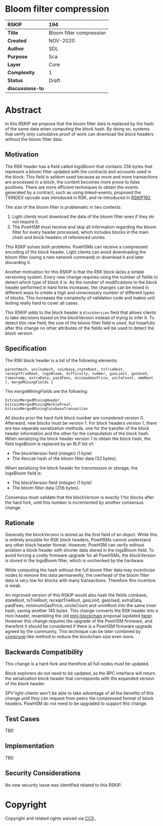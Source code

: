 # Bloom filter compression


|RSKIP          | 194 |
| :------------ |:-------------|
|**Title**      |Bloom filter compression|
|**Created**    |NOV-2020 |
|**Author**     |SDL |
|**Purpose**    |Sca |
|**Layer**      |Core |
|**Complexity** |1 |
|**Status**     |Draft |
|**discussions-to**     ||


# **Abstract**

In this RSKIP we propose that the bloom filter data is replaced by the hash of the same data when computing the block hash. 
By doing so, systems that verify only cumulative proof of work can download the block headers without the bloom filter data.

## Motivation

The RSK header has a field called logsBloom that contains 256 bytes that represent a bloom filter updated with the contracts and accounts used in the block. 
This field is seldom used because as more and more transactions are processed in a block, the content becomes more prone to false positives.
There are more efficient techniques to obtain the events generated by a contract, such as using linked-events, proposed the TXINDEX opcode was introduced in RSK, and re-introduced in [RSKIP192](https://github.com/rsksmart/RSKIPs/blob/master/IPs/RSKIP192.md).

The size of the bloom filter is problematic in two contexts:

1. Light clients must download the data of the bloom filter even if they do not require it.
2. The PowHSM must receive and skip all information regarding the bloom filter for every header processed, which includes blocks in the main chain and block headers of referenced uncles.

This RSKP solves both problems. PowHSMs can receive a compressed encoding of the block header. Light clients can avoid downloading the bloom filter (using a new network command) or download it and later discarding it.

Another motivation for this RSKIP is that the RSK block lacks a simple versioning system. Every new change requires using the number of fields to detect which type of block it is.
As the number of modifications to the block header performed in hard forks increases, the changes can be mixed in different ways to create a high and unnecessary number of different types of blocks.
This increases the complexity of validation code and makes unit testing really hard to cover all cases.

This RSKIP adds to the block header a `blockVersion` field that allows clients to take decisions based on the blockVersion instead of trying to infer it.
To detect this new field, the size of the bloom filter field is used, but hopefully after this change no other attributes of the fields will be used to detect the block version.


## Specification

The RSK block header is a list of the following elements:

```
parentHash, unclesHash, coinbase,stateRoot, txTrieRoot, receiptTrieRoot, logsBloom, difficulty, number, gasLimit, gasUsed, timestamp, extraData, paidFees, minimumGasPrice, uncleCount, ummRoot [, mergeMiningFields ] 
```

The *mergeMiningFields* are the following:

```
bitcoinMergedMiningHeader,
bitcoinMergedMiningMerkleProof,
bitcoinMergedMiningCoinbaseTransaction
```

All blocks prior the hard-fork block number are considered version 0.
Afterward, new blocks must be version 1.
For block headers version 1, there are two separate serialization methods, one for the transfer of the block header information and the other for the computation of the block hash.
When serializing the block header version 1 to obtain the block hash, the field logsBloom is replaced by an RLP list of:

* The blockVersion field (integer) (1 byte)
* The Keccak hash of the bloom filter data (32 bytes).

When serializing the block header for transmission or storage, the logsBloom field is: 
* The blockVersion field (integer) (1 byte)
* The bloom filter data (256 bytes).

Consensus must validate that the blockVersion is exactly 1 for blocks after the hard fork, until this number is incremented by another consensus change.


## Rationale

Generally the blockVersion is stored as the first field of an object.
While this is entirely possible for RSK block headers, PowHSMs cannot understand any other block header format. However, PowHSM can verify without problem a block header with shorter data stored in the logsBloom field.
To avoid forcing a costly firmware upgrade for all PowHSMs, the blockVersion is stored in the logsBloom filter, which is unchecked by the hardware.

While computing the hash without the full bloom filter data may incentivize nodes to remove this data permanently, the overhead of the bloom filter data is very low for blocks with many transactions. Therefore this incentive is weak. 

An improved version of this RSKIP would also hash the fields coinbase, stateRoot, txTrieRoot, receiptTrieRoot, gasLimit, gasUsed, extraData, paidFees, minimumGasPrice, uncleCount and ummRoot into the same inner hash, saving another 145 bytes. This change converts the RSK header into a mini-header, resembling the old [mini-blockchain](https://citeseerx.ist.psu.edu/viewdoc/download?doi=10.1.1.1046.128&rep=rep1&type=pdf) proposal (updated [here](http://cryptochainuni.com/wp-content/uploads/The-Mini-Blockchain-Scheme.pdf)). However this change requires the upgrade of the PowHSM firmware, and therefore it should be considered if there is a PowHSM firmware upgrade agreed by the community. This technique can be later combined by [coinprune](https://arxiv.org/pdf/2004.06911.pdf)-like method to reduce the blockchain size even more.

## Backwards Compatibility

This change is a hard-fork and therefore all full nodes must be updated. 

Block explorers do not need to be updated, as the RPC interface will return the serialization block header that corresponds with the expanded version of the block header.

SPV light-clients won't be able to take advantage of all the benefits of this change until they can request from peers the compressed format of block headers.
PowHSM do not need to be upgraded to support this change.

## Test Cases

TBD

## Implementation

TBD

## Security Considerations

No new security issue was identified related to this RSKIP.

# **Copyright**

Copyright and related rights waived via [CC0](https://creativecommons.org/publicdomain/zero/1.0/).,

 
